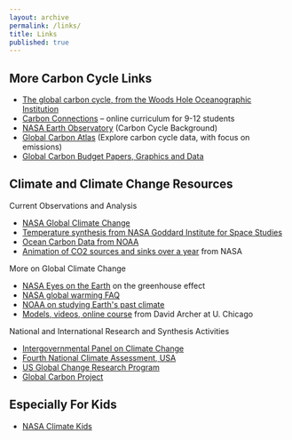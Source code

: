 ```yaml
---
layout: archive
permalink: /links/
title: Links
published: true
---
```



## More Carbon Cycle Links

- [The global carbon cycle, from the Woods Hole Oceanographic Institution](http://www.whoi.edu/feature/carboncycle/)
- [Carbon Connections](http://carbonconnections.bscs.org/) – online curriculum for 9-12 students
- [NASA Earth Observatory](http://earthobservatory.nasa.gov/Features/CarbonCycle/) (Carbon Cycle Background)
- [Global Carbon Atlas](http://www.globalcarbonatlas.org/en/content/welcome-carbon-atlas) (Explore carbon cycle data, with focus on emissions)
- [Global Carbon Budget Papers, Graphics and Data](http://www.globalcarbonproject.org/carbonbudget/) 

## Climate and Climate Change Resources

Current Observations and Analysis

- [NASA Global Climate Change](http://climate.nasa.gov/)
- [Temperature synthesis from NASA Goddard Institute for Space Studies](http://data.giss.nasa.gov/gistemp/)
- [Ocean Carbon Data from NOAA](https://www.nodc.noaa.gov/ocads/)
- [Animation of CO2 sources and sinks over a year](https://svs.gsfc.nasa.gov/5110) from NASA 

More on Global Climate Change

- [NASA Eyes on the Earth](http://climate.nasa.gov/causes/) on the greenhouse effect
- [NASA global warming FAQ](https://climate.nasa.gov/faq/)
- [NOAA on studying Earth's past climate](http://www.ncdc.noaa.gov/paleo/globalwarming/home.html)
- [Models, videos, online course](http://forecast.uchicago.edu/) from David Archer at U. Chicago


National and International Research and Synthesis Activities

- [Intergovernmental Panel on Climate Change](http://www.ipcc.ch/)
- [Fourth National Climate Assessment, USA](https://nca2018.globalchange.gov)
- [US Global Change Research Program](http://www.globalchange.gov/)
- [Global Carbon Project](https://www.globalcarbonproject.org/index.htm)

## Especially For Kids

- [NASA Climate Kids](http://climatekids.nasa.gov/)







